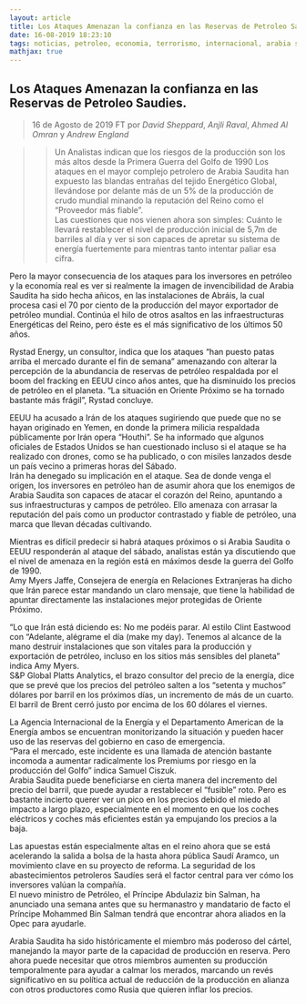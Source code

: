 ```yaml
---
layout: article
title: Los Ataques Amenazan la confianza en las Reservas de Petroleo Saudies
date: 16-08-2019 18:23:10
tags: noticias, petroleo, economia, terrorismo, internacional, arabia saudi
mathjax: true
---
```


## Los Ataques Amenazan la confianza en las Reservas de Petroleo Saudies.

>16 de Agosto de 2019
>FT por *David Sheppard*, *Anjli Raval*, *Ahmed Al Omran* y *Andrew England*

>> Un Analistas indican que los riesgos de la producción son los más altos desde la Primera Guerra del Golfo de 1990
Los ataques en el mayor complejo petrolero de Arabia Saudita han expuesto las blandas entrañas del tejido Energético Global, llevándose por delante más de un 5% de la producción de crudo mundial minando la reputación del Reino como el “Proveedor más fiable”.    
Las cuestiones que nos vienen ahora son simples: Cuánto le llevará restablecer el nivel de producción inicial de 5,7m de barriles al día y ver si son capaces de apretar su sistema de energía fuertemente para mientras tanto intentar paliar esa cifra.    

Pero la mayor consecuencia de los ataques para los inversores en petróleo y la economía real es ver si realmente la imagen de invencibilidad de Arabia Saudita ha sido hecha añicos, en las instalaciones de Abráis, la cual procesa casi el 70 por ciento de la producción del mayor exportador de petróleo mundial. Continúa el hilo de otros asaltos en las infraestructuras Energéticas del Reino, pero éste es el más significativo de los últimos 50 años.   

Rystad Energy, un consultor, indica que los ataques “han puesto patas arriba el mercado durante el fin de semana” amenazando con alterar la percepción de la abundancia de reservas de petróleo respaldada por el boom del fracking en EEUU cinco años antes, que ha disminuido los precios de petróleo en el planeta. “La situación en Oriente Próximo se ha tornado bastante más frágil”, Rystad concluye.    

EEUU ha acusado a Irán de los ataques sugiriendo que puede que no se hayan originado en Yemen, en donde la primera milicia respaldada públicamente por Irán opera “Houthi”. Se ha informado que algunos oficiales de Estados Unidos se han cuestionado incluso si el ataque se ha realizado con drones, como se ha publicado, o con misiles lanzados desde un país vecino a primeras horas del Sábado.    
Irán ha denegado su implicación en el ataque. Sea de donde venga el origen, los inversores en petróleo han de asumir ahora que los enemigos de Arabia Saudita son capaces de atacar el corazón del Reino, apuntando a sus infraestructuras y campos de petróleo. Ello amenaza con arrasar la reputación del país como un productor contrastado y fiable de petróleo, una marca que llevan décadas cultivando.     

Mientras es difícil predecir si habrá ataques próximos o si Arabia Saudita o EEUU responderán al ataque del sábado, analistas están ya discutiendo que el nivel de amenaza en la región está en máximos desde la guerra del Golfo de 1990.    
Amy Myers Jaffe, Consejera de energía en Relaciones Extranjeras ha dicho que Irán parece estar mandando un claro mensaje, que tiene la habilidad de apuntar directamente las instalaciones mejor protegidas de Oriente Próximo.    

“Lo que Irán está diciendo es: No me podéis parar. Al estilo Clint Eastwood con “Adelante, alégrame el día (make my day). Tenemos al alcance de la mano destruir instalaciones que son vitales para la producción y exportación de petróleo, incluso en los sitios más sensibles del planeta” indica Amy Myers.    
S&P Global Platts Analytics, el brazo consultor del precio de la energía, dice que se prevé que los precios del petróleo salten a los “setenta y muchos” dólares por barril en los próximos días, un incremento de más de un cuarto. El barril de Brent cerró justo por encima de los 60 dólares el viernes.    

La Agencia Internacional de la Energía y el Departamento American de la Energía ambos se encuentran monitorizando la situación y pueden hacer uso de las reservas del gobierno en caso de emergencia.    
“Para el mercado, este incidente es una llamada de atención bastante incomoda a aumentar radicalmente los Premiums por riesgo en la producción del Golfo” indica Samuel Ciszuk.    
Arabia Saudita puede beneficiarse en cierta manera del incremento del precio del barril, que puede ayudar a restablecer el “fusible” roto. Pero es bastante incierto querer ver un pico en los precios debido el miedo al impacto a largo plazo, especialmente en el momento en que los coches eléctricos y coches más eficientes están ya empujando los precios a la baja.    

Las apuestas están especialmente altas en el reino ahora que se está acelerando la salida a bolsa de la hasta ahora pública Saudí Aramco, un movimiento clave en su proyecto de reforma. La seguridad de los abastecimientos petroleros Saudíes será el factor central para ver cómo los inversores valúan la compañía.    
El nuevo ministro de Petróleo, el Príncipe Abdulaziz bin Salman, ha anunciado una semana antes que su hermanastro y mandatario de facto el Príncipe Mohammed Bin Salman tendrá que encontrar ahora aliados en la Opec para ayudarle.     

Arabia Saudita ha sido históricamente el miembro más poderoso del cártel, manejando la mayor parte de la capacidad de producción en reserva. Pero ahora puede necesitar que otros miembros aumenten su producción temporalmente para ayudar a calmar los merados, marcando un revés significativo en su política actual de reducción de la producción en alianza con otros productores como Rusia que quieren inflar los precios.    

